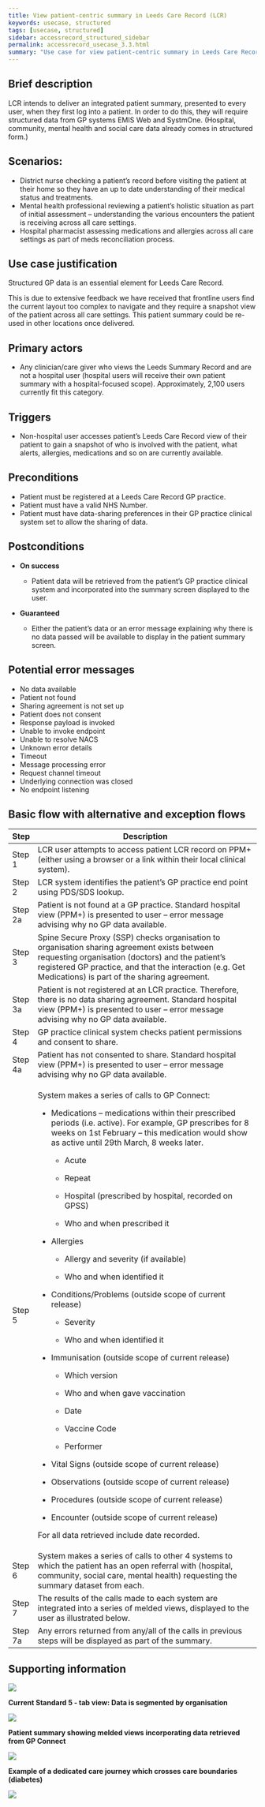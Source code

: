 ```yaml
---
title: View patient-centric summary in Leeds Care Record (LCR)
keywords: usecase, structured
tags: [usecase, structured] 
sidebar: accessrecord_structured_sidebar
permalink: accessrecord_usecase_3.3.html
summary: "Use case for view patient-centric summary in Leeds Care Record"
---
```


## Brief description
LCR intends to deliver an integrated patient summary, presented to every user, when they first log into a patient. In order to do this, they will require structured data from GP systems EMIS Web and SystmOne. (Hospital, community, mental health and social care data already comes in structured form.)

## Scenarios:
-   District nurse checking a patient’s record before visiting the patient at their home so they have an up to date understanding of their medical status and treatments.
-   Mental health professional reviewing a patient’s holistic situation as part of initial assessment – understanding the various encounters the patient is receiving across all care settings.
-   Hospital pharmacist assessing medications and allergies across all care settings as part of meds reconciliation process.

## Use case justification
Structured GP data is an essential element for Leeds Care Record. 

This is due to extensive feedback we have received that frontline users find the current layout too complex to navigate and they require a snapshot view of the patient across all care settings. This patient summary could be re-used in other locations once delivered.

## Primary actors
-   Any clinician/care giver who views the Leeds Summary Record and are not a hospital user (hospital users will receive their own patient summary with a hospital-focused scope). Approximately, 2,100 users currently fit this category.

## Triggers
-   Non-hospital user accesses patient’s Leeds Care Record view of their patient to gain a snapshot of who is involved with the patient, what alerts, allergies, medications and so on are currently available.

## Preconditions
-   Patient must be registered at a Leeds Care Record GP practice.
-   Patient must have a valid NHS Number.
-   Patient must have data-sharing preferences in their GP practice clinical system set to allow the sharing of data.

## Postconditions

-   **On success**
    - Patient data will be retrieved from the patient’s GP practice clinical system and incorporated into the summary screen displayed to the user.

-   **Guaranteed**
    - Either the patient’s data or an error message explaining why there is no data passed will be available to display in the patient summary screen.

## Potential error messages ##
-   No data available
-   Patient not found
-   Sharing agreement is not set up
-   Patient does not consent
-   Response payload is invoked
-   Unable to invoke endpoint
-   Unable to resolve NACS
-   Unknown error details
-   Timeout
-   Message processing error
-   Request channel timeout
-   Underlying connection was closed
-   No endpoint listening

## Basic flow with alternative and exception flows

<table>
<thead>
<tr class="header">
<th style="width:10%">Step</th>
<th>Description</th>
</tr>
</thead>
<tbody>
<tr class="odd">
<td>Step 1</td>
<td>LCR user attempts to access patient LCR record on PPM+ (either using a browser or a link within their local clinical system).</td>
</tr>
<tr class="even">
<td>Step 2</td>
<td>LCR system identifies the patient’s GP practice end point using PDS/SDS lookup.</td>
</tr>
<tr class="odd">
<td>Step 2a</td>
<td>Patient is not found at a GP practice. Standard hospital view (PPM+) is presented to user – error message advising why no GP data available.</td>
</tr>
<tr class="even">
<td>Step 3</td>
<td>Spine Secure Proxy (SSP) checks organisation to organisation sharing agreement exists between requesting organisation (doctors) and the patient’s registered GP practice, and that the interaction (e.g. Get Medications) is part of the sharing agreement.</td>
</tr>
<tr class="odd">
<td>Step 3a</td>
<td>Patient is not registered at an LCR practice. Therefore, there is no data sharing agreement. Standard hospital view (PPM+) is presented to user – error message advising why no GP data available.</td>
</tr>
<tr class="even">
<td>Step 4</td>
<td>GP practice clinical system checks patient permissions and consent to share.</td>
</tr>
<tr class="odd">
<td>Step 4a</td>
<td>Patient has not consented to share. Standard hospital view (PPM+) is presented to user – error message advising why no GP data available.</td>
</tr>
<tr class="even">
<td>Step 5</td>
<td><p>System makes a series of calls to GP Connect:</p>
<ul>
<li><p>Medications – medications within their prescribed periods (i.e. active). For example, GP prescribes for 8 weeks on 1st February – this medication would show as active until 29th March, 8 weeks later.</p>
<ul>
<li><p>Acute</p></li>
<li><p>Repeat</p></li>
<li><p>Hospital (prescribed by hospital, recorded on GPSS)</p></li>
<li><p>Who and when prescribed it</p></li>
</ul></li>
<li><p>Allergies</p>
<ul>
<li><p>Allergy and severity (if available)</p></li>
<li><p>Who and when identified it</p></li>
</ul></li>
<li><p>Conditions/Problems (outside scope of current release)</p>
<ul>
<li><p>Severity</p></li>
<li><p>Who and when identified it</p></li>
</ul></li>
<li><p>Immunisation (outside scope of current release)</p>
<ul>
<li><p>Which version</p></li>
<li><p>Who and when gave vaccination</p></li>
<li><p>Date</p></li>
<li><p>Vaccine Code</p></li>
<li><p>Performer</p></li>
</ul></li>
<li><p>Vital Signs (outside scope of current release)</p></li>
<li><p>Observations (outside scope of current release)</p></li>
<li><p>Procedures (outside scope of current release)</p></li>
<li><p>Encounter (outside scope of current release)</p></li>
</ul>
<p>For all data retrieved include date recorded.</p></td>
</tr>
<tr class="odd">
<td>Step 6</td>
<td>System makes a series of calls to other 4 systems to which the patient has an open referral with (hospital, community, social care, mental health) requesting the summary dataset from each.</td>
</tr>
<tr class="even">
<td>Step 7</td>
<td>The results of the calls made to each system are integrated into a series of melded views, displayed to the user as illustrated below.</td>
</tr>
<tr class="odd">
<td>Step 7a</td>
<td>Any errors returned from any/all of the calls in previous steps will be displayed as part of the summary.</td>
</tr>
</tbody>
</table>

## Supporting information

<img src="images/access_structured/3.3diagram1.png"/>

**Current Standard 5 - tab view: Data is segmented by organisation**

<img src="images/access_structured/3.3diagram2.png"/>

**Patient summary showing melded views incorporating data retrieved from
GP Connect**

<img src="images/access_structured/3.3diagram3.png"/>

**Example of a dedicated care journey which crosses care boundaries
(diabetes)**

<img src="images/access_structured/3.3diagram4.png"/>
